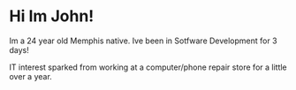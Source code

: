 # Hi Im John!

Im a 24 year old Memphis native. Ive been in Sotfware Development for 3 days!

IT interest sparked from working at a computer/phone repair store for a little over a year.